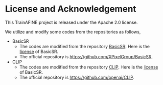 # License and Acknowledgement

This TrainAFINE project is released under the Apache 2.0 license.

We utilize and modify some codes from the repositories as follows,

- BasicSR
  - The codes are modified from the repository [BasicSR](https://github.com/XPixelGroup/BasicSR). Here is the [license](LICENSE-BasicSR) of BasicSR.
  - The official repository is <https://github.com/XPixelGroup/BasicSR>.
- CLIP
  - The codes are modified from the repository [CLIP](https://github.com/openai/CLIP). Here is the [license](LICENSE-CLIP) of BasicSR.
  - The official repository is <https://github.com/openai/CLIP>.


